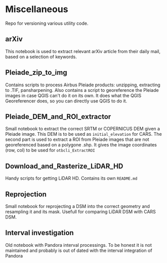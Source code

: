 # Miscellaneous

Repo for versioning various utility code. 

## arXiv
This notebook is used to extract relevant arXiv article from their daily mail, based on a selection of keywords.

## Pleiade_zip_to_img
Contains scripts to process Airbus Pleiade products: unzipping, extracting to .TIF, pansharpening.
Also contains a script to georeference the Pleiade images in case QGIS can't do it on its own. It does what the QGIS Georeferencer does, so you can directly use QGIS to do it. 

## Pleiade_DEM_and_ROI_extractor
Small notebook to extract the correct SRTM or COPERNICUS DEM given a Pleiade image. This DEM is to be used as `initial_elevation` for CARS.
The second part is used to extract a ROI from Pleiade images that are not georeferenced based on a polygone .shp. It gives the image coordinates (row, col) to be used for `otbcli_ExtractROI` 

## Download_and_Rasterize_LiDAR_HD
Handy scripts for getting LiDAR HD. Contains its own `README.md`

## Reprojection
Small notebook for reprojecting a DSM into the correct geometry and resampling it and its mask. Usefull for comparing LiDAR DSM with CARS DSM.

## Interval investigation
Old notebook with Pandora interval processings. To be honest it is not maintained and probably is out of dated with the interval integration of Pandora
